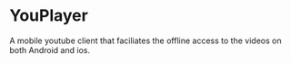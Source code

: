 # YouPlayer
A mobile youtube client that faciliates the offline access to the videos on both Android and ios.
